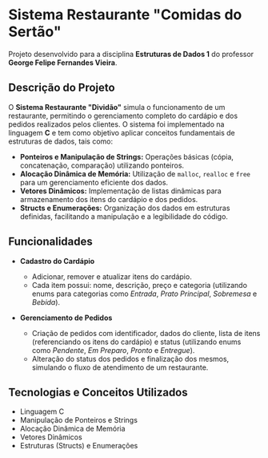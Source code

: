 # Sistema Restaurante "Comidas do Sertão"

Projeto desenvolvido para a disciplina **Estruturas de Dados 1** do professor **George Felipe Fernandes Vieira**.

## Descrição do Projeto

O **Sistema Restaurante "Dividão"** simula o funcionamento de um restaurante, permitindo o gerenciamento completo do cardápio e dos pedidos realizados pelos clientes. O sistema foi implementado na linguagem **C** e tem como objetivo aplicar conceitos fundamentais de estruturas de dados, tais como:

- **Ponteiros e Manipulação de Strings:** Operações básicas (cópia, concatenação, comparação) utilizando ponteiros.
- **Alocação Dinâmica de Memória:** Utilização de `malloc`, `realloc` e `free` para um gerenciamento eficiente dos dados.
- **Vetores Dinâmicos:** Implementação de listas dinâmicas para armazenamento dos itens do cardápio e dos pedidos.
- **Structs e Enumerações:** Organização dos dados em estruturas definidas, facilitando a manipulação e a legibilidade do código.

## Funcionalidades

- **Cadastro do Cardápio**
  - Adicionar, remover e atualizar itens do cardápio.
  - Cada item possui: nome, descrição, preço e categoria (utilizando enums para categorias como *Entrada*, *Prato Principal*, *Sobremesa* e *Bebida*).

- **Gerenciamento de Pedidos**
  - Criação de pedidos com identificador, dados do cliente, lista de itens (referenciando os itens do cardápio) e status (utilizando enums como *Pendente*, *Em Preparo*, *Pronto* e *Entregue*).
  - Alteração do status dos pedidos e finalização dos mesmos, simulando o fluxo de atendimento de um restaurante.

## Tecnologias e Conceitos Utilizados

- Linguagem C
- Manipulação de Ponteiros e Strings
- Alocação Dinâmica de Memória
- Vetores Dinâmicos
- Estruturas (Structs) e Enumerações
